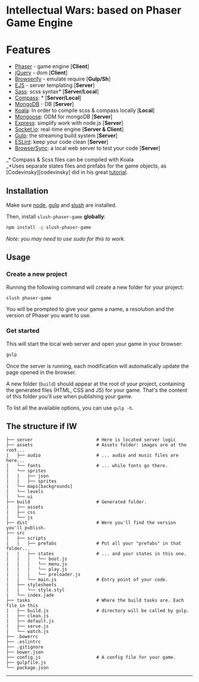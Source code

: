 # Intellectual Wars: based on Phaser Game Engine

# Features

- [Phaser][phaser] - game engine [__Client__]
- [jQuery][jquery] - dom [__Client__]
- [Browserify][browserify] - emulate require [__Gulp/Sh__]
- [EJS][ejs] - server templating [__Server__]
- [Sass][sass]: scss syntax* [__Server/Local__]
- [Compass][compass]: * [__Server/Local__]
- [MongoDB][mongo] - DB [__Server__]
- [Koala][koala]: In order to compile scss & compass locally [__Local__]
- [Mongoose][goose]: ODM for mongoDB [__Server__]
- [Express][express]: simplify work with node.js [__Server__]
- [Socket.io][socket]: real-time engine [__Server & Client__]
- [Gulp][gulp]: the streaming build system [__Server__]
- [ESLint][eslint]: keep your code clean [__Server__]
- [BrowserSync][browser-sync]: a local web server to test your code [__Server__]

_* Compass & Scss files can be compiled with Koala <br>
_*Uses separate states files and prefabs for the game objects, as
[Codevinsky][codevinsky] did in his great [tutorial][codevinsky-tutorial]. 

## Installation

Make sure [node][node], [gulp][gulp] and [slush][slush] are installed.

Then, install `slush-phaser-game` __globally__:

```sh
npm install -g slush-phaser-game
```

*Note: you may need to use sudo for this to work.*

## Usage

### Create a new project

Running the following command will create a new folder for your project:

```sh
slush phaser-game
```

You will be prompted to give your game a name, a resolution and the version of
Phaser you want to use.

### Get started

This will start the local web server and open your game in your browser:

```sh
gulp
```

Once the server is running, each modification will automatically update the page
opened in the browser.

A new folder (```build```) should appear at the root of your project, containing
the generated files (HTML, CSS and JS) for your game. That's the content of this
folder you'll use when publishing your game.

To list all the available options, you can use ```gulp -h```.

## The structure if IW

```
├── server                        # Here is located server logic 
├── assets                        # Assets folder: images are at the root...
|   ├── audio                     # ... audio and music files are here...
|   └── fonts                     # ... while fonts go there.
|   └── sprites
|   |   ├── json 
|   |   ├── sprites 
|   └── maps[backgrounds]
|   └── levels
|   └── ui
├── build                         # Generated folder.
|   ├── assets
|   ├── css
|   └── js
├── dist                          # Were you'll find the version you'll publish.
├── src
|   ├── scripts
|   |   ├── prefabs               # Put all your "prefabs" in that folder...
|   |   ├── states                # ... and your states in this one.
|   |   |   └── boot.js
|   |   |   └── menu.js
|   |   |   └── play.js
|   |   |   └── preloader.js
|   |   └── main.js               # Entry point of your code.
|   ├── stylesheets
|   |   └── style.styl
|   └── index.jade
├── tasks                         # Where the build tasks are. Each file in this
|   ├── build.js                  # directory will be called by gulp.
|   ├── clean.js
|   ├── default.js
|   ├── serve.js
|   └── watch.js
├── .bowerrc
├── .eslintrc
├── .gitignore
├── bower.json
├── config.js                     # A config file for your game.
├── gulpfile.js
└── package.json
```
---
[browser-sync]: http://www.browsersync.io/
[browserify]: http://browserify.org/
[codevinsky-tutorial]: http://www.codevinsky.com/phaser-2-0-tutorial-flappy-bird-part-1/
[eslint]: http://www.eslint.org/
[ejs]: http://www.embeddedjs.com/
[gulp]: http://gulpjs.com/
[node]: http://nodejs.org/
[phaser]: http://phaser.io/
[mongo]: https://www.mongodb.org/
[koala]: http://koala-app.com/
[goose]: http://mongoosejs.com/
[compass]: http://compass-style.org/
[express]: http://expressjs.com/
[socket]: http://socket.io/
[jquery]: https://jquery.com/
[sass]: http://sass-lang.com/
[gulp]: http://gulpjs.com/
[slush]: http://slushjs.github.io/
